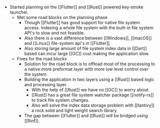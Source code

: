 - Started planning on the [[Flutter]] and [[Rust]] powered key-stroke launcher.
	- Met some road blocks on the planning phase
		- Though [[Flutter]] has good support for native file system access. Indexing a whole file system with the built-in file system API's to slow and not feasible.
		- Also there is a vast difference between [[Windows]], [[macOS]] and [[Linux]] file-system api's in [[Flutter]].
		- Also storing large amount of file system index data in [[Dart]] based can incur large [[GC]] cost making the application slow.
	- Fixes for the road blocks
		- Solution for the road block is to offload most of the processing to a native more preformat layer with more low level control over the system.
		- Building the application in two layers using a [[Rust]] based logic and processing layer.
			- With the help of [[Rust]] we have no [[GC]] to worry about.
			- [[Rust]] has a great file system watcher package [[notify-rs]] to track file system changes.
			- Also will solve the index data storage problem with [[tantivy]] a rock solid and light weight search library.
		- The gap between [[Flutter]] and [[Rust]] will be bridged using [[Rinf]].